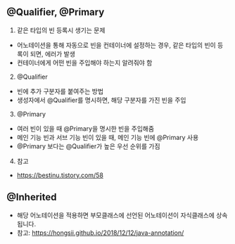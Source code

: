 ## @Qualifier, @Primary

1. 같은 타입의 빈 등록시 생기는 문제

-   어노테이션을 통해 자동으로 빈을 컨테이너에 설정하는 경우, 같은 타입의 빈이 등록이 되면, 에러가 발생
-   컨테이너에게 어떤 빈을 주입해야 하는지 알려줘야 함

2. @Qualifier

-   빈에 추가 구분자를 붙여주는 방법
-   생성자에서 @Qualifier를 명시하면, 해당 구분자를 가진 빈을 주입

3. @Primary

-   여러 빈이 있을 때 @Primary을 명시한 빈을 주입해줌
-   메인 기능 빈과 서브 기능 빈이 있을 때, 메인 기능 빈에 @Primary 사용
-   @Primary 보다는 @Qualifier가 높은 우선 순위를 가짐

4. 참고

-   https://bestinu.tistory.com/58

## @Inherited

-   해당 어노테이션을 적용하면 부모클래스에 선언된 어노테이션이 자식클래스에 상속됩니다.
-   참고: https://hongsii.github.io/2018/12/12/java-annotation/
